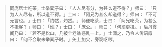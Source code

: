 > 同庞居士吃茶。士举橐子曰：​「人人尽有分，为甚么道不得？​」师曰：​「只为人人尽有，所以道不得。​」士曰：​「阿兄为甚么却道得？​」师曰：​「不可无言也。​」士曰：​「灼然，灼然。​」师便吃茶，士曰：​「阿兄吃茶，为甚么不揖客？​」师曰：​「谁？​」士曰：​「庞公。​」师曰：​「何须更揖。​」后丹霞闻乃曰：​「若不是松山，几被个老翁惑乱一上。​」士闻之，乃令人传语霞曰：​「何不会取未举橐子时。​」矢上加尖，旁观呕哕。


